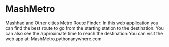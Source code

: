 # MashMetro
Mashhad and Other cities Metro Route Finder:
In this web application you can find the best route to go from the starting station to the destination.
You can also see the approximate time to reach the destination
You can visit the web app at:
MashMetro.pythonanywhere.com
